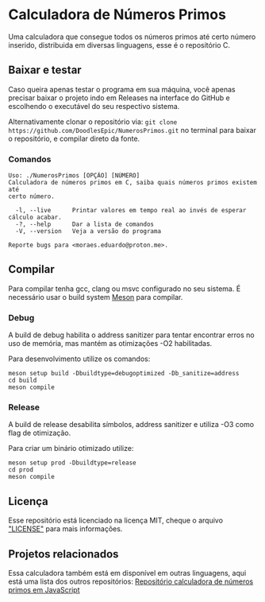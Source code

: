 # Calculadora de Números Primos

Uma calculadora que consegue todos os números primos até certo número inserido, distribuida em diversas linguagens, esse é o repositório C.

## Baixar e testar

Caso queira apenas testar o programa em sua máquina, você apenas precisar baixar o projeto indo em Releases na interface do GitHub e escolhendo o executável do seu respectivo sistema.

Alternativamente clonar o repositório via: `git clone https://github.com/DoodlesEpic/NumerosPrimos.git` no terminal para baixar o repositório, e compilar direto da fonte.

### Comandos

```
Uso: ./NumerosPrimos [OPÇÃO] [NÚMERO]
Calculadora de números primos em C, saiba quais números primos existem até
certo número.

  -l, --live      Printar valores em tempo real ao invés de esperar cálculo acabar.
  -?, --help      Dar a lista de comandos
  -V, --version   Veja a versão do programa

Reporte bugs para <moraes.eduardo@proton.me>.
```

## Compilar

Para compilar tenha gcc, clang ou msvc configurado no seu sistema.
É necessário usar o build system [Meson](https://mesonbuild.com/) para compilar.

### Debug

A build de debug habilita o address sanitizer para tentar encontrar erros no uso de memória, mas mantém as otimizações -O2 habilitadas.

Para desenvolvimento utilize os comandos:

```shell
meson setup build -Dbuildtype=debugoptimized -Db_sanitize=address
cd build
meson compile
```

### Release

A build de release desabilita símbolos, address sanitizer e utiliza -O3 como flag de otimização.

Para criar um binário otimizado utilize:

```shell
meson setup prod -Dbuildtype=release
cd prod
meson compile
```

## Licença

Esse repositório está licenciado na licença MIT, cheque o arquivo ["LICENSE"](LICENSE) para mais informações.

## Projetos relacionados

Essa calculadora também está em disponível em outras linguagens, aqui está uma lista dos outros repositórios:
[Repositório calculadora de números primos em JavaScript][1]

[1]: https://github.com/DoodlesEpic/Calculadora-numeros-primos-js "Repositório calculadora de números primos em JavaScript"
